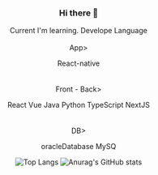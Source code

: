 
<div align="center">

### Hi there 👋

  
Current I'm learning. Develope Language
<br><br>
App>

React-native
<br><br><br>
Front - Back>

React Vue Java Python TypeScript NextJS
<br><br><br>
DB>

oracleDatabase MySQ

![Top Langs](https://github-readme-stats.vercel.app/api/top-langs/?username=myungke414&layout=compact&theme=shades-of-purple)
![Anurag's GitHub stats](https://github-readme-stats.vercel.app/api?username=myungke414&show_icons=true&theme=buefy)

</div>


<!--
**myungke414/myungke414** is a ✨ _special_ ✨ repository because its `README.md` (this file) appears on your GitHub profile.

Here are some ideas to get you started:

- 🔭 I’m currently working on ...
- 🌱 I’m currently learning ...
- 👯 I’m looking to collaborate on ...
- 🤔 I’m looking for help with ...
- 💬 Ask me about ...
- 📫 How to reach me: ...
- 😄 Pronouns: ...
- ⚡ Fun fact: ...
-->
